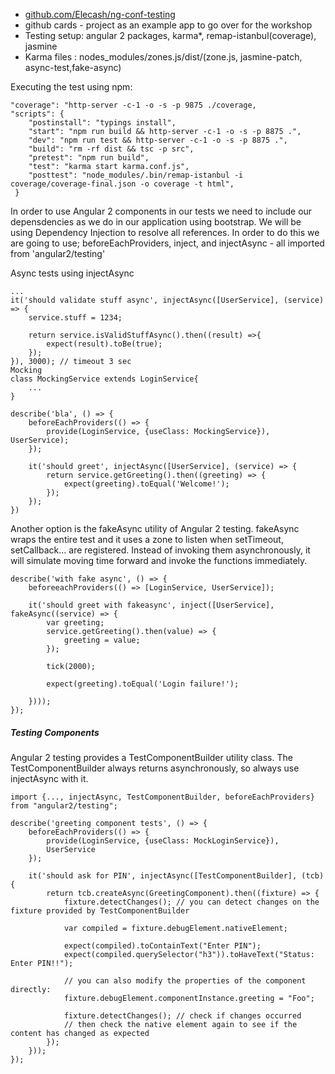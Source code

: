 - [github.com/Elecash/ng-conf-testing](github.com/Elecash/ng-conf-testing)
- github cards - project as an example app to go over for the workshop
- Testing setup: angular 2 packages, karma*, remap-istanbul(coverage), jasmine
- Karma files : nodes_modules/zones.js/dist/(zone.js, jasmine-patch, async-test,fake-async)

Executing the test using npm:

    "coverage": "http-server -c-1 -o -s -p 9875 ./coverage,
    "scripts": {
        "postinstall": "typings install",
        "start": "npm run build && http-server -c-1 -o -s -p 8875 .",
        "dev": "npm run test && http-server -c-1 -o -s -p 8875 .",
        "build": "rm -rf dist && tsc -p src",
        "pretest": "npm run build",
        "test": "karma start karma.conf.js",
        "posttest": "node_modules/.bin/remap-istanbul -i coverage/coverage-final.json -o coverage -t html",
     }

In order to use Angular 2 components in our tests we need to include our depensdencies as we do in our application using bootstrap.  We will be using Dependency Injection to resolve all references.  In order to do this we are going to use; beforeEachProviders, inject, and injectAsync - all imported from 'angular2/testing'

Async tests using injectAsync

    ...
    it('should validate stuff async', injectAsync([UserService], (service) => {
        service.stuff = 1234;

        return service.isValidStuffAsync().then((result) =>{
            expect(result).toBe(true);
        });
    }), 3000); // timeout 3 sec
    Mocking
    class MockingService extends LoginService{
        ...
    }

    describe('bla', () => {
        beforeEachProviders(() => {
            provide(LoginService, {useClass: MockingService}), UserService);
        });

        it('should greet', injectAsync([UserService], (service) => {
            return service.getGreeting().then((greeting) => {
                expect(greeting).toEqual('Welcome!');
            });
        });
    })
    
Another option is the fakeAsync utility of Angular 2 testing. fakeAsync wraps the entire test and it uses a zone to listen when setTimeout, setCallback... are registered. Instead of invoking them asynchronously, it will simulate moving time forward and invoke the functions immediately.

    describe('with fake async', () => {
        beforeeachProviders(() => [LoginService, UserService]);

        it('should greet with fakeasync', inject([UserService], fakeAsync((service) => {
            var greeting;
            service.getGreeting().then(value) => {
                greeting = value;
            });

            tick(2000);

            expect(greeting).toEqual('Login failure!');

        })));
    });
    
##### Testing Components

Angular 2 testing provides a TestComponentBuilder utility class.  The TestComponentBuilder always returns asynchronously, so always use injectAsync with it.

    import {..., injectAsync, TestComponentBuilder, beforeEachProviders} from "angular2/testing";

    describe('greeting component tests', () => {
        beforeEachProviders(() => {
            provide(LoginService, {useClass: MockLoginService}),
            UserService
        });

        it('should ask for PIN', injectAsync([TestComponentBuilder], (tcb) {
            return tcb.createAsync(GreetingComponent).then((fixture) => {
                fixture.detectChanges(); // you can detect changes on the fixture provided by TestComponentBuilder

                var compiled = fixture.debugElement.nativeElement;

                expect(compiled).toContainText("Enter PIN");
                expect(compiled.querySelector("h3")).toHaveText("Status: Enter PIN!!");

                // you can also modify the properties of the component directly:
                fixture.debugElement.componentInstance.greeting = "Foo";

                fixture.detectChanges(); // check if changes occurred
                // then check the native element again to see if the content has changed as expected
            });
        }));
    });



     